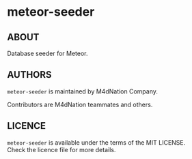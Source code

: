 # meteor-seeder

## ABOUT

Database seeder for Meteor.

## AUTHORS

`meteor-seeder` is maintained by M4dNation Company.

Contributors are M4dNation teammates and others.

## LICENCE

`meteor-seeder` is available under the terms of the MIT LICENSE.  
Check the licence file for more details.